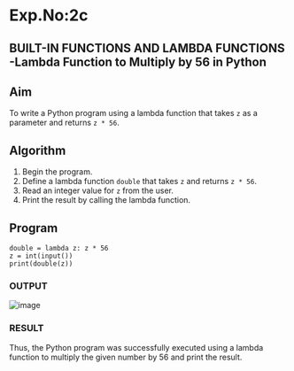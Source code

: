 # Exp.No:2c
## BUILT-IN FUNCTIONS AND LAMBDA FUNCTIONS -Lambda Function to Multiply by 56 in Python

## Aim
To write a Python program using a lambda function that takes `z` as a parameter and returns `z * 56`.

## Algorithm
1. Begin the program.
2. Define a lambda function `double` that takes `z` and returns `z * 56`.
3. Read an integer value for `z` from the user.
4. Print the result by calling the lambda function.

## Program
```
double = lambda z: z * 56
z = int(input())
print(double(z))
```

### OUTPUT
![image](https://github.com/user-attachments/assets/3e238f02-9599-4d21-8228-5640f4700fce)

### RESULT
Thus, the Python program was successfully executed using a lambda function to multiply the given number by 56 and print the result.
